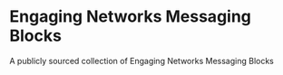 # Engaging Networks Messaging Blocks
A publicly sourced collection of Engaging Networks Messaging Blocks
